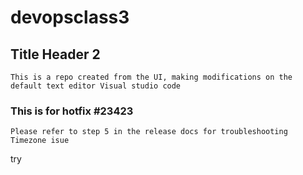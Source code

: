 # devopsclass3

## Title Header 2

```text
This is a repo created from the UI, making modifications on the default text editor Visual studio code
```

### This is for hotfix #23423

```text
Please refer to step 5 in the release docs for troubleshooting Timezone isue
```

try
